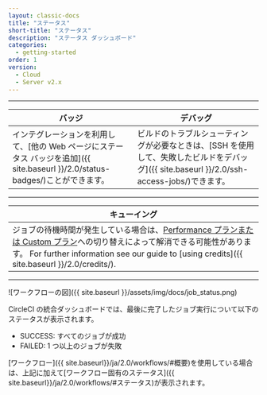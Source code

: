 ```yaml
---
layout: classic-docs
title: "ステータス"
short-title: "ステータス"
description: "ステータス ダッシュボード"
categories:
  - getting-started
order: 1
version:
  - Cloud
  - Server v2.x
---
```


<hr />

| バッジ                                                                                     | デバッグ                                                                                          |
| --------------------------------------------------------------------------------------- | --------------------------------------------------------------------------------------------- |
| インテグレーションを利用して、[他の Web ページにステータス バッジを追加]({{ site.baseurl }}/2.0/status-badges/)ことができます。 | ビルドのトラブルシューティングが必要なときは、[SSH を使用して、失敗したビルドをデバッグ]({{ site.baseurl }}/2.0/ssh-access-jobs/)できます。 |

<hr />

| キューイング                                                                                                                                                                                                  |
| ------------------------------------------------------------------------------------------------------------------------------------------------------------------------------------------------------- |
| ジョブの待機時間が発生している場合は、[Performance プランまたは Custom プラン](https://circleci.com/ja/pricing/)への切り替えによって解消できる可能性があります。 For further information see our guide to [using credits]({{ site.baseurl }}/2.0/credits/). |

<hr />

![ワークフローの図]({{ site.baseurl }}/assets/img/docs/job_status.png)

CircleCI の統合ダッシュボードでは、最後に完了したジョブ実行について以下のステータスが表示されます。

- SUCCESS: すべてのジョブが成功
- FAILED: 1 つ以上のジョブが失敗

[ワークフロー]({{ site.baseurl}}/ja/2.0/workflows/#概要)を使用している場合は、上記に加えて[ワークフロー固有のステータス]({{ site.baseurl}}/ja/2.0/workflows/#ステータス)が表示されます。